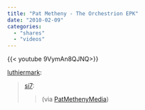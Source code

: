 ```yaml
---
title: "Pat Metheny - The Orchestrion EPK"
date: "2010-02-09"
categories:
  - "shares"
  - "videos"
---
```


<div style="width: 70vw;">{{< youtube 9VymAn8QJNQ>}}</div>

[luthiermark](http://luthiermark.tumblr.com/post/345647852/si7-pat-metheny-the-orchestrion-epk-via):

> [si7](http://si7.tumblr.com/post/345640879/pat-metheny-the-orchestrion-epk-via):
>
> > (via [PatMethenyMedia](http://www.youtube.com/user/PatMethenyMedia))
